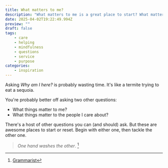 ```yaml
---
title: What matters to me?
description: "What matters to me is a great place to start? What matters to another is another place to begin. One hand washes the other. "
date: 2025-04-02T19:22:49.994Z
preview: ""
draft: false
tags:
    - care
    - helping
    - mindfulness
    - questions
    - service
    - purpose
categories:
    - inspiration
---
```

Asking *Why am I here?* is probably wasting time. It's like a termite trying to eat a sequoia. 

You're probably better off asking two other questions:
- What things matter to me?
- What things matter to the people I care about?

There's a host of other questions you can (and should) ask. But these are awesome places to start or reset. Begin with either one, then tackle the other one. 

>*One hand washes the other*. [^1]
[^1]: [Grammarist](https://grammarist.com/proverb/one-hand-washes-the-other/)